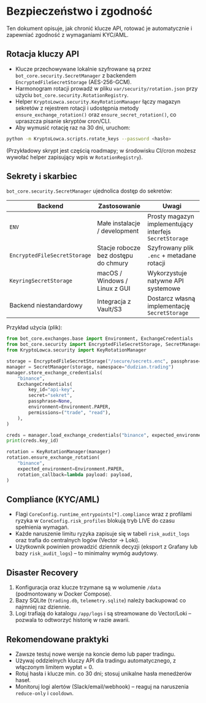 # Bezpieczeństwo i zgodność

Ten dokument opisuje, jak chronić klucze API, rotować je automatycznie i zapewniać zgodność z wymaganiami KYC/AML.

## Rotacja kluczy API

- Klucze przechowywane lokalnie szyfrowane są przez `bot_core.security.SecretManager` z backendem `EncryptedFileSecretStorage` (AES-256-GCM).
- Harmonogram rotacji prowadź w pliku `var/security/rotation.json` przy użyciu `bot_core.security.RotationRegistry`.
- Helper `KryptoLowca.security.KeyRotationManager` łączy magazyn sekretów z rejestrem rotacji i udostępnia metody `ensure_exchange_rotation()` oraz `ensure_secret_rotation()`, co upraszcza pisanie skryptów cron/CLI.
- Aby wymusić rotację raz na 30 dni, uruchom:

```bash
python -m KryptoLowca.scripts.rotate_keys --password <hasło>
```

(Przykładowy skrypt jest częścią roadmapy; w środowisku CI/cron możesz wywołać helper zapisujący wpis w `RotationRegistry`).

## Sekrety i skarbiec

`bot_core.security.SecretManager` ujednolica dostęp do sekretów:

| Backend | Zastosowanie | Uwagi |
| --- | --- | --- |
| `ENV` | Małe instalacje / development | Prosty magazyn implementujący interfejs `SecretStorage` |
| `EncryptedFileSecretStorage` | Stacje robocze bez dostępu do chmury | Szyfrowany plik `.enc` + metadane rotacji |
| `KeyringSecretStorage` | macOS / Windows / Linux z GUI | Wykorzystuje natywne API systemowe |
| Backend niestandardowy | Integracja z Vault/S3 | Dostarcz własną implementację `SecretStorage` |

Przykład użycia (plik):

```python
from bot_core.exchanges.base import Environment, ExchangeCredentials
from bot_core.security import EncryptedFileSecretStorage, SecretManager
from KryptoLowca.security import KeyRotationManager

storage = EncryptedFileSecretStorage("/secure/secrets.enc", passphrase="<hasło>")
manager = SecretManager(storage, namespace="dudzian.trading")
manager.store_exchange_credentials(
    "binance",
    ExchangeCredentials(
        key_id="api-key",
        secret="sekret",
        passphrase=None,
        environment=Environment.PAPER,
        permissions=("trade", "read"),
    ),
)

creds = manager.load_exchange_credentials("binance", expected_environment=Environment.PAPER)
print(creds.key_id)

rotation = KeyRotationManager(manager)
rotation.ensure_exchange_rotation(
    "binance",
    expected_environment=Environment.PAPER,
    rotation_callback=lambda payload: payload,
)
```

## Compliance (KYC/AML)
- Flagi `CoreConfig.runtime_entrypoints[*].compliance` wraz z profilami ryzyka w `CoreConfig.risk_profiles` blokują tryb LIVE do czasu spełnienia wymagań.
- Każde naruszenie limitu ryzyka zapisuje się w tabeli `risk_audit_logs` oraz trafia do centralnych logów (Vector → Loki).
- Użytkownik powinien prowadzić dziennik decyzji (eksport z Grafany lub bazy `risk_audit_logs`) – to minimalny wymóg audytowy.

## Disaster Recovery

1. Konfiguracja oraz klucze trzymane są w wolumenie `/data` (podmontowany w Docker Compose).
2. Bazy SQLite (`trading.db`, `telemetry.sqlite`) należy backupować co najmniej raz dziennie.
3. Logi trafiają do katalogu `/app/logs` i są streamowane do Vector/Loki – pozwala to odtworzyć historię w razie awarii.

## Rekomendowane praktyki

- Zawsze testuj nowe wersje na koncie demo lub paper tradingu.
- Używaj oddzielnych kluczy API dla tradingu automatycznego, z włączonym limitem wypłat = 0.
- Rotuj hasła i klucze min. co 30 dni; stosuj unikalne hasła menedżerów haseł.
- Monitoruj logi alertów (Slack/email/webhook) – reaguj na naruszenia `reduce-only` i `cooldown`.
